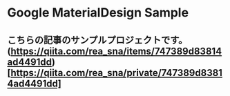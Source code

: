 #  Google MaterialDesign Sample

## こちらの記事のサンプルプロジェクトです。(https://qiita.com/rea_sna/items/747389d83814ad4491dd)[https://qiita.com/rea_sna/private/747389d83814ad4491dd]

